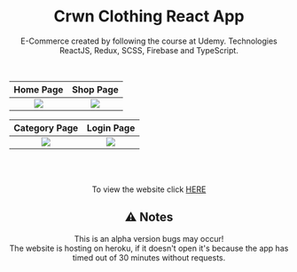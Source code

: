 <h1 align="center">Crwn Clothing React App</h1>

<p align="center"> E-Commerce created by following the course at Udemy. Technologies ReactJS, Redux, SCSS, Firebase and TypeScript. </p>
<br />

Home Page             |  Shop Page
:-------------------------:|:-------------------------:
![](https://user-images.githubusercontent.com/65612587/157327203-6c2a3e15-bf93-47d1-a2dc-0fa851278181.png)  |  ![](https://user-images.githubusercontent.com/65612587/157327230-c1a62306-9c39-4f4f-be17-3615288934ee.png)

Category Page             |  Login Page
:-------------------------:|:-------------------------:
![](https://user-images.githubusercontent.com/65612587/157327435-bc4c749d-8989-4a7a-8748-cb0b4d90444c.png)  |  ![](https://user-images.githubusercontent.com/65612587/157327396-05fb1e1b-e390-4bd6-960e-0f4dfc704a4e.png)

<br />
<br />

<p align="center">
  To view the website click <a href="https://crwn-cossta.herokuapp.com/shop">HERE</a>
</p>
  
<h2 align="center">⚠️ Notes</h2>
<p align="center">
  This is an alpha version bugs may occur! 
  <br/> 
  The website is hosting on heroku, if it doesn't open it's because the app has timed out of 30 minutes without requests.
</p>
